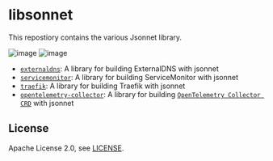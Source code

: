 # libsonnet

This repostiory contains the various Jsonnet library. 

![image](https://img.shields.io/github/commit-activity/y/tonychoe/libsonnet)  ![image](https://img.shields.io/github/last-commit/tonychoe/libsonnet)

* [`externaldns`](externaldns): A library for building ExternalDNS with jsonnet
* [`servicemonitor`](servicemonitor): A library for building ServiceMonitor with jsonnet
* [`traefik`](traefik): A library for building Traefik with jsonnet
* [`opentelemetry-collector`](opentelemetry-collector): A library for building [`OpenTelemetry Collector CRD`](https://github.com/open-telemetry/opentelemetry-operator) with jsonnet

## License

Apache License 2.0, see [LICENSE](LICENSE).
